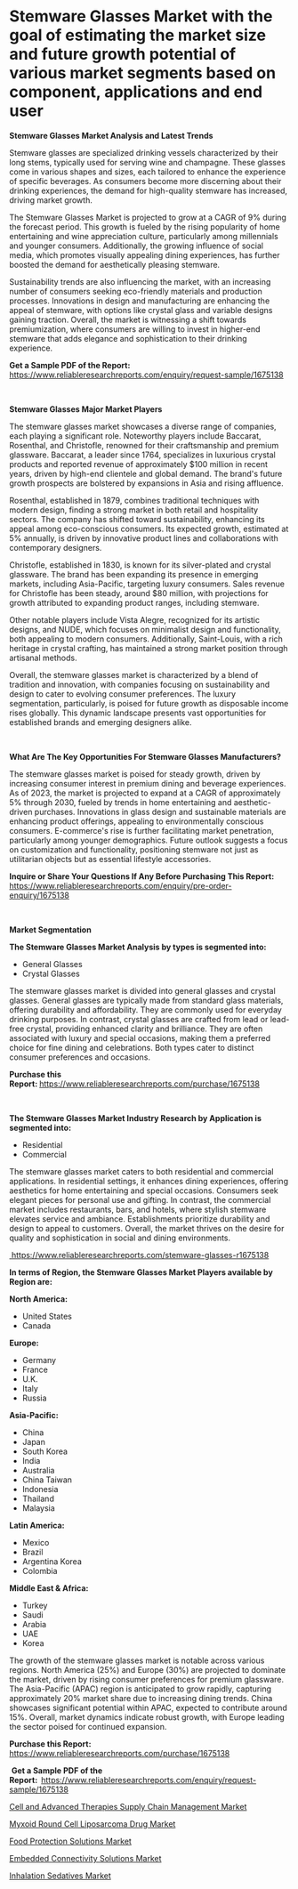 <p><h1>Stemware Glasses Market with the goal of estimating the market size and future growth potential of various market segments based on component, applications and end user</h1></p><p><strong>Stemware Glasses Market Analysis and Latest Trends</strong></p>
<p><p>Stemware glasses are specialized drinking vessels characterized by their long stems, typically used for serving wine and champagne. These glasses come in various shapes and sizes, each tailored to enhance the experience of specific beverages. As consumers become more discerning about their drinking experiences, the demand for high-quality stemware has increased, driving market growth.</p><p>The Stemware Glasses Market is projected to grow at a CAGR of 9% during the forecast period. This growth is fueled by the rising popularity of home entertaining and wine appreciation culture, particularly among millennials and younger consumers. Additionally, the growing influence of social media, which promotes visually appealing dining experiences, has further boosted the demand for aesthetically pleasing stemware.</p><p>Sustainability trends are also influencing the market, with an increasing number of consumers seeking eco-friendly materials and production processes. Innovations in design and manufacturing are enhancing the appeal of stemware, with options like crystal glass and variable designs gaining traction. Overall, the market is witnessing a shift towards premiumization, where consumers are willing to invest in higher-end stemware that adds elegance and sophistication to their drinking experience.</p></p>
<p><strong>Get a Sample PDF of the Report:&nbsp;</strong> <a href="https://www.reliableresearchreports.com/enquiry/request-sample/1675138?utm_campaign=1430&utm_medium=2&utm_source=Github&utm_content=ia&utm_term=10102024&utm_id=stemware-glasses">https://www.reliableresearchreports.com/enquiry/request-sample/1675138</a></p>
<p>&nbsp;</p>
<p><strong>Stemware Glasses Major Market Players</strong></p>
<p><p>The stemware glasses market showcases a diverse range of companies, each playing a significant role. Noteworthy players include Baccarat, Rosenthal, and Christofle, renowned for their craftsmanship and premium glassware. Baccarat, a leader since 1764, specializes in luxurious crystal products and reported revenue of approximately $100 million in recent years, driven by high-end clientele and global demand. The brand's future growth prospects are bolstered by expansions in Asia and rising affluence.</p><p>Rosenthal, established in 1879, combines traditional techniques with modern design, finding a strong market in both retail and hospitality sectors. The company has shifted toward sustainability, enhancing its appeal among eco-conscious consumers. Its expected growth, estimated at 5% annually, is driven by innovative product lines and collaborations with contemporary designers.</p><p>Christofle, established in 1830, is known for its silver-plated and crystal glassware. The brand has been expanding its presence in emerging markets, including Asia-Pacific, targeting luxury consumers. Sales revenue for Christofle has been steady, around $80 million, with projections for growth attributed to expanding product ranges, including stemware.</p><p>Other notable players include Vista Alegre, recognized for its artistic designs, and NUDE, which focuses on minimalist design and functionality, both appealing to modern consumers. Additionally, Saint-Louis, with a rich heritage in crystal crafting, has maintained a strong market position through artisanal methods.</p><p>Overall, the stemware glasses market is characterized by a blend of tradition and innovation, with companies focusing on sustainability and design to cater to evolving consumer preferences. The luxury segmentation, particularly, is poised for future growth as disposable income rises globally. This dynamic landscape presents vast opportunities for established brands and emerging designers alike.</p></p>
<p>&nbsp;</p>
<p><strong>What Are The Key Opportunities For Stemware Glasses Manufacturers?</strong></p>
<p><p>The stemware glasses market is poised for steady growth, driven by increasing consumer interest in premium dining and beverage experiences. As of 2023, the market is projected to expand at a CAGR of approximately 5% through 2030, fueled by trends in home entertaining and aesthetic-driven purchases. Innovations in glass design and sustainable materials are enhancing product offerings, appealing to environmentally conscious consumers. E-commerce's rise is further facilitating market penetration, particularly among younger demographics. Future outlook suggests a focus on customization and functionality, positioning stemware not just as utilitarian objects but as essential lifestyle accessories.</p></p>
<p><strong>Inquire or Share Your Questions If Any Before Purchasing This Report:</strong> <a href="https://www.reliableresearchreports.com/enquiry/pre-order-enquiry/1675138?utm_campaign=1430&utm_medium=2&utm_source=Github&utm_content=ia&utm_term=10102024&utm_id=stemware-glasses">https://www.reliableresearchreports.com/enquiry/pre-order-enquiry/1675138</a></p>
<p>&nbsp;</p>
<p><strong>Market Segmentation</strong></p>
<p><strong>The Stemware Glasses Market Analysis by types is segmented into:</strong></p>
<p><ul><li>General Glasses</li><li>Crystal Glasses</li></ul></p>
<p><p>The stemware glasses market is divided into general glasses and crystal glasses. General glasses are typically made from standard glass materials, offering durability and affordability. They are commonly used for everyday drinking purposes. In contrast, crystal glasses are crafted from lead or lead-free crystal, providing enhanced clarity and brilliance. They are often associated with luxury and special occasions, making them a preferred choice for fine dining and celebrations. Both types cater to distinct consumer preferences and occasions.</p></p>
<p><strong>Purchase this Report:&nbsp;</strong><a href="https://www.reliableresearchreports.com/purchase/1675138?utm_campaign=1430&utm_medium=2&utm_source=Github&utm_content=ia&utm_term=10102024&utm_id=stemware-glasses">https://www.reliableresearchreports.com/purchase/1675138</a></p>
<p>&nbsp;</p>
<p><strong>The Stemware Glasses Market Industry Research by Application is segmented into:</strong></p>
<p><ul><li>Residential</li><li>Commercial</li></ul></p>
<p><p>The stemware glasses market caters to both residential and commercial applications. In residential settings, it enhances dining experiences, offering aesthetics for home entertaining and special occasions. Consumers seek elegant pieces for personal use and gifting. In contrast, the commercial market includes restaurants, bars, and hotels, where stylish stemware elevates service and ambiance. Establishments prioritize durability and design to appeal to customers. Overall, the market thrives on the desire for quality and sophistication in social and dining environments.</p></p>
<p><a href="https://www.reliableresearchreports.com/stemware-glasses-r1675138?utm_campaign=1430&utm_medium=2&utm_source=Github&utm_content=ia&utm_term=10102024&utm_id=stemware-glasses">&nbsp;https://www.reliableresearchreports.com/stemware-glasses-r1675138</a></p>
<p><strong>In terms of Region, the Stemware Glasses Market Players available by Region are:</strong></p>
<p>
    <p> <strong> North America: </strong>
        <ul>
            <li>United States</li>
            <li>Canada</li>
        </ul>
        </p> 
    <p> <strong> Europe: </strong>
        <ul>
            <li>Germany</li>
            <li>France</li>
            <li>U.K.</li>
            <li>Italy</li>
            <li>Russia</li>
        </ul>
        </p> 
    <p> <strong> Asia-Pacific: </strong>
        <ul>
            <li>China</li>
            <li>Japan</li>
            <li>South Korea</li>
            <li>India</li>
            <li>Australia</li>
            <li>China Taiwan</li>
            <li>Indonesia</li>
            <li>Thailand</li>
            <li>Malaysia</li>
        </ul>
        </p> 
    <p> <strong> Latin America: </strong>
        <ul>
            <li>Mexico</li>
            <li>Brazil</li>
            <li>Argentina Korea</li>
            <li>Colombia</li>
        </ul>
        </p> 
    <p> <strong> Middle East & Africa: </strong>
        <ul>
            <li>Turkey</li>
            <li>Saudi</li>
            <li>Arabia</li>
            <li>UAE</li>
            <li>Korea</li>
        </ul>
    </p>
    </p>
<p><p>The growth of the stemware glasses market is notable across various regions. North America (25%) and Europe (30%) are projected to dominate the market, driven by rising consumer preferences for premium glassware. The Asia-Pacific (APAC) region is anticipated to grow rapidly, capturing approximately 20% market share due to increasing dining trends. China showcases significant potential within APAC, expected to contribute around 15%. Overall, market dynamics indicate robust growth, with Europe leading the sector poised for continued expansion.</p></p>
<p><strong>Purchase this Report: </strong><a href="https://www.reliableresearchreports.com/purchase/1675138?utm_campaign=1430&utm_medium=2&utm_source=Github&utm_content=ia&utm_term=10102024&utm_id=stemware-glasses">https://www.reliableresearchreports.com/purchase/1675138</a></p>
<p>&nbsp;<strong>Get a Sample PDF of the Report:&nbsp;&nbsp;</strong><a href="https://www.reliableresearchreports.com/enquiry/request-sample/1675138?utm_campaign=1430&utm_medium=2&utm_source=Github&utm_content=ia&utm_term=10102024&utm_id=stemware-glasses">https://www.reliableresearchreports.com/enquiry/request-sample/1675138</a></p>
<p><strong></strong></p>
<p><p><a href="https://www.linkedin.com/pulse/navigating-cell-advanced-therapies-supply-chain-management-foixf?utm_campaign=1430&utm_medium=2&utm_source=Github&utm_content=ia&utm_term=10102024&utm_id=stemware-glasses">Cell and Advanced Therapies Supply Chain Management Market</a></p><p><a href="https://www.linkedin.com/pulse/myxoid-round-cell-liposarcoma-drug-market-global-share-ranking-k1uof?utm_campaign=1430&utm_medium=2&utm_source=Github&utm_content=ia&utm_term=10102024&utm_id=stemware-glasses">Myxoid Round Cell Liposarcoma Drug Market</a></p><p><a href="https://www.linkedin.com/pulse/global-food-protection-solutions-market-product-types-applications-arfdf?utm_campaign=1430&utm_medium=2&utm_source=Github&utm_content=ia&utm_term=10102024&utm_id=stemware-glasses">Food Protection Solutions Market</a></p><p><a href="https://www.linkedin.com/pulse/global-embedded-connectivity-solutions-market-focus-product-khebf?utm_campaign=1430&utm_medium=2&utm_source=Github&utm_content=ia&utm_term=10102024&utm_id=stemware-glasses">Embedded Connectivity Solutions Market</a></p><p><a href="https://www.linkedin.com/pulse/driving-forces-global-inhalation-sedatives-market-trends-xsu0e?utm_campaign=1430&utm_medium=2&utm_source=Github&utm_content=ia&utm_term=10102024&utm_id=stemware-glasses">Inhalation Sedatives Market</a></p></p>